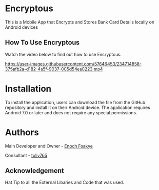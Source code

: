 # Encryptous

This is a Mobile App that Encrypts and Stores Bank Card Details locally on Android devices 

## How To Use Encryptous

Watch the video below to find out how to use Encryptous.


https://user-images.githubusercontent.com/57646453/234714858-375afb2a-d182-4a5f-9037-005d54ea0223.mp4


# Installation
To install the application, users can download the file from the GitHub repository and install it on their Android device. The application requires Android 7.0 or later and does not require any special permissions.

# Authors 

Main Developer and Owner - [Enoch Foakye](https://github.com/enochfoakye)

Consultant - [tolly765](https://github.com/tolly765)

## Acknowledgement

Hat Tip to all the External Libaries and Code that was used.
